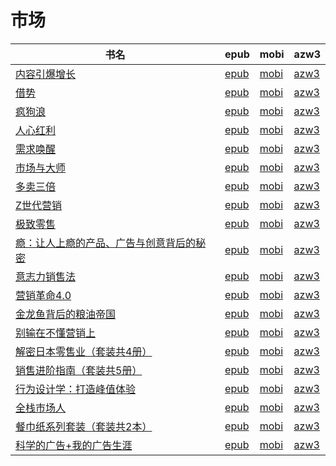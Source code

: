 # 市场

| 书名 | epub | mobi | azw3 |
| --- | --- | --- | --- |
| [内容引爆增长](http://ct.dalanmei.com/f/31084289-771231750-02418a) | [epub](http://ct.dalanmei.com/f/31084289-771231750-02418a) | [mobi](http://ct.dalanmei.com/f/31084289-771246930-d1df0c) | [azw3](http://ct.dalanmei.com/f/31084289-771236627-49e679) |
| [借势](http://ct.dalanmei.com/f/31084289-771228860-cbefc6) | [epub](http://ct.dalanmei.com/f/31084289-771228860-cbefc6) | [mobi](http://ct.dalanmei.com/f/31084289-771240648-d857bd) | [azw3](http://ct.dalanmei.com/f/31084289-771232657-227d9e) |
| [疯狗浪](http://ct.dalanmei.com/f/31084289-771229923-a65a46) | [epub](http://ct.dalanmei.com/f/31084289-771229923-a65a46) | [mobi](http://ct.dalanmei.com/f/31084289-771241353-008afc) | [azw3](http://ct.dalanmei.com/f/31084289-771233479-8e6050) |
| [人心红利](http://ct.dalanmei.com/f/31084289-771230350-80bc24) | [epub](http://ct.dalanmei.com/f/31084289-771230350-80bc24) | [mobi](http://ct.dalanmei.com/f/31084289-771246019-6e4c01) | [azw3](http://ct.dalanmei.com/f/31084289-771235820-27734d) |
| [需求唤醒](http://ct.dalanmei.com/f/31084289-596120028-e0b669) | [epub](http://ct.dalanmei.com/f/31084289-596120028-e0b669) | [mobi](http://ct.dalanmei.com/f/31084289-596120292-ba10af) | [azw3](http://ct.dalanmei.com/f/31084289-596120199-e883a8) |
| [市场与大师](http://ct.dalanmei.com/f/31084289-589444153-2f330c) | [epub](http://ct.dalanmei.com/f/31084289-589444153-2f330c) | [mobi](http://ct.dalanmei.com/f/31084289-589491720-b72402) | [azw3](http://ct.dalanmei.com/f/31084289-589448483-432956) |
| [多卖三倍](http://ct.dalanmei.com/f/31084289-570170026-2c186f) | [epub](http://ct.dalanmei.com/f/31084289-570170026-2c186f) | [mobi](http://ct.dalanmei.com/f/31084289-570285868-df825f) | [azw3](http://ct.dalanmei.com/f/31084289-570358041-42d0ed) |
| [Z世代营销](http://ct.dalanmei.com/f/31084289-569452203-02587d) | [epub](http://ct.dalanmei.com/f/31084289-569452203-02587d) | [mobi](http://ct.dalanmei.com/f/31084289-570237454-10b02a) | [azw3](http://ct.dalanmei.com/f/31084289-571419184-34f7fc) |
| [极致零售](http://ct.dalanmei.com/f/31084289-571728676-e87be6) | [epub](http://ct.dalanmei.com/f/31084289-571728676-e87be6) | [mobi](http://ct.dalanmei.com/f/31084289-572087582-0f81a9) | [azw3](http://ct.dalanmei.com/f/31084289-572112673-06dd9f) |
| [瘾：让人上瘾的产品、广告与创意背后的秘密](http://ct.dalanmei.com/f/31084289-571727085-6b140f) | [epub](http://ct.dalanmei.com/f/31084289-571727085-6b140f) | [mobi](http://ct.dalanmei.com/f/31084289-572093614-417125) | [azw3](http://ct.dalanmei.com/f/31084289-572114456-1dbdfe) |
| [意志力销售法](http://ct.dalanmei.com/f/31084289-571664921-6cdf22) | [epub](http://ct.dalanmei.com/f/31084289-571664921-6cdf22) | [mobi](http://ct.dalanmei.com/f/31084289-572116691-9ef5ea) | [azw3](http://ct.dalanmei.com/f/31084289-572176618-2f90df) |
| [营销革命4.0](http://ct.dalanmei.com/f/31084289-571531945-dc823b) | [epub](http://ct.dalanmei.com/f/31084289-571531945-dc823b) | [mobi](http://ct.dalanmei.com/f/31084289-571800268-4c7ead) | [azw3](http://ct.dalanmei.com/f/31084289-572195004-806cb6) |
| [金龙鱼背后的粮油帝国](http://ct.dalanmei.com/f/31084289-571551357-6ab919) | [epub](http://ct.dalanmei.com/f/31084289-571551357-6ab919) | [mobi](http://ct.dalanmei.com/f/31084289-571866026-43aaeb) | [azw3](http://ct.dalanmei.com/f/31084289-572202179-4ec549) |
| [别输在不懂营销上](http://ct.dalanmei.com/f/31084289-571551722-ebd1db) | [epub](http://ct.dalanmei.com/f/31084289-571551722-ebd1db) | [mobi](http://ct.dalanmei.com/f/31084289-571877658-db33fa) | [azw3](http://ct.dalanmei.com/f/31084289-572202320-01742e) |
| [解密日本零售业（套装共4册）](http://ct.dalanmei.com/f/31084289-571496033-29caf0) | [epub](http://ct.dalanmei.com/f/31084289-571496033-29caf0) | [mobi](http://ct.dalanmei.com/f/31084289-571773867-6394f2) | [azw3](http://ct.dalanmei.com/f/31084289-571918782-864eeb) |
| [销售进阶指南（套装共5册）](http://ct.dalanmei.com/f/31084289-571596253-2aea48) | [epub](http://ct.dalanmei.com/f/31084289-571596253-2aea48) | [mobi](http://ct.dalanmei.com/f/31084289-572121015-e3fd71) | [azw3](http://ct.dalanmei.com/f/31084289-571977762-0686b5) |
| [行为设计学：打造峰值体验](http://ct.dalanmei.com/f/31084289-571549616-6893e1) | [epub](http://ct.dalanmei.com/f/31084289-571549616-6893e1) | [mobi](http://ct.dalanmei.com/f/31084289-571833070-19ba21) | [azw3](http://ct.dalanmei.com/f/31084289-572065562-8acf7d) |
| [全栈市场人](http://ct.dalanmei.com/f/31084289-571584833-947be9) | [epub](http://ct.dalanmei.com/f/31084289-571584833-947be9) | [mobi](http://ct.dalanmei.com/f/31084289-571733863-059e1e) | [azw3](http://ct.dalanmei.com/f/31084289-571850506-f37943) |
| [餐巾纸系列套装（套装共2本）](http://ct.dalanmei.com/f/31084289-571588636-c14428) | [epub](http://ct.dalanmei.com/f/31084289-571588636-c14428) | [mobi](http://ct.dalanmei.com/f/31084289-571737864-60f704) | [azw3](http://ct.dalanmei.com/f/31084289-571868018-2df651) |
| [科学的广告+我的广告生涯](http://ct.dalanmei.com/f/31084289-571432981-955ddd) | [epub](http://ct.dalanmei.com/f/31084289-571432981-955ddd) | [mobi](http://ct.dalanmei.com/f/31084289-571783913-9669f1) | [azw3](http://ct.dalanmei.com/f/31084289-571884756-4f14be) |
